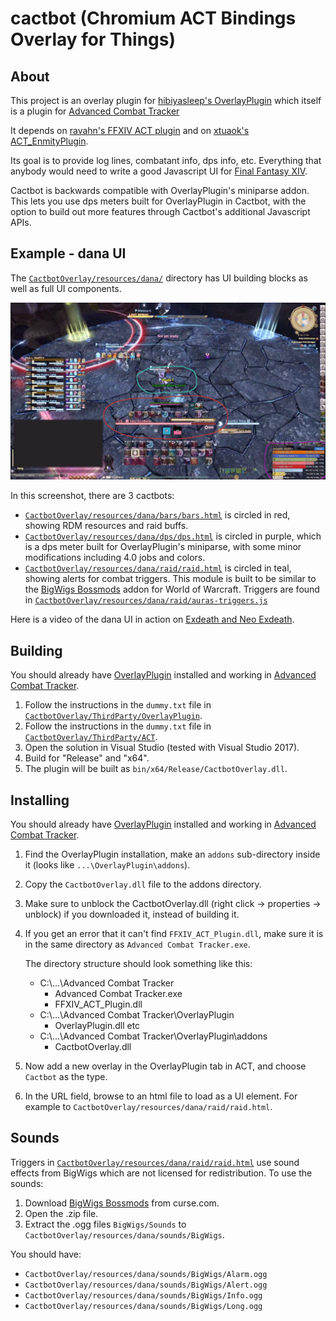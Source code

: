 # cactbot (Chromium ACT Bindings Overlay for Things)

## About

This project is an overlay plugin for
[hibiyasleep's OverlayPlugin](https://github.com/hibiyasleep/OverlayPlugin)
which itself is a plugin for
[Advanced Combat Tracker](http://advancedcombattracker.com/)

It depends on [ravahn's FFXIV ACT plugin](http://www.eq2flames.com/plugin-discussion/98088-ffxiv-arr-plugin.html) and
on [xtuaok's ACT_EnmityPlugin](https://github.com/xtuaok/ACT_EnmityPlugin).

Its goal is to provide log lines, combatant info, dps info, etc.  Everything
that anybody would need to write a good Javascript UI for
[Final Fantasy XIV](http://www.finalfantasyxiv.com/).

Cactbot is backwards compatible with OverlayPlugin's miniparse addon. This lets you use
dps meters built for OverlayPlugin in Cactbot, with the option to build out more features
through Cactbot's additional Javascript APIs.

## Example - dana UI

The [`CactbotOverlay/resources/dana/`](CactbotOverlay/resources/dana/) directory has UI building blocks as well as full UI components.

![dana ui screenshot](Screenshot-Dana.png)

In this screenshot, there are 3 cactbots:
- [`CactbotOverlay/resources/dana/bars/bars.html`](CactbotOverlay/resources/dana/bars/bars.html) is circled in red, showing RDM resources and raid buffs.
- [`CactbotOverlay/resources/dana/dps/dps.html`](CactbotOverlay/resources/dana/dps/dps.html) is circled in purple, which is a dps meter built for OverlayPlugin's miniparse, with some minor modifications including 4.0 jobs and colors.
- [`CactbotOverlay/resources/dana/raid/raid.html`](CactbotOverlay/resources/dana/raid/raid.html) is circled in teal, showing alerts for combat triggers. This module is built to be similar to the [BigWigs Bossmods](https://mods.curse.com/addons/wow/big-wigs) addon for World of Warcraft. Triggers are found in [`CactbotOverlay/resources/dana/raid/auras-triggers.js`](CactbotOverlay/resources/dana/raid/auras-triggers.js)

Here is a video of the dana UI in action on [Exdeath and Neo Exdeath](https://www.youtube.com/watch?v=Ot_GMEcwv94).

## Building

You should already have [OverlayPlugin](https://github.com/hibiyasleep/OverlayPlugin/releases) installed and working in [Advanced Combat Tracker](http://advancedcombattracker.com/).

1. Follow the instructions in the `dummy.txt` file in [`CactbotOverlay/ThirdParty/OverlayPlugin`](CactbotOverlay/ThirdParty/OverlayPlugin).
2. Follow the instructions in the `dummy.txt` file in [`CactbotOverlay/ThirdParty/ACT`](CactbotOverlay/ThirdParty/ACT).
3. Open the solution in Visual Studio (tested with Visual Studio 2017).
4. Build for "Release" and "x64".
5. The plugin will be built as `bin/x64/Release/CactbotOverlay.dll`.

## Installing

You should already have [OverlayPlugin](https://github.com/hibiyasleep/OverlayPlugin/releases) installed and working in [Advanced Combat Tracker](http://advancedcombattracker.com/).

1. Find the OverlayPlugin installation, make an `addons` sub-directory inside it (looks like `...\OverlayPlugin\addons`).
2. Copy the `CactbotOverlay.dll` file to the addons directory.
3. Make sure to unblock the CactbotOverlay.dll (right click -> properties -> unblock) if you downloaded it, instead of building it.
4. If you get an error that it can't find `FFXIV_ACT_Plugin.dll`, make sure it is in the same directory as `Advanced Combat Tracker.exe`.

   The directory structure should look something like this:
   - C:\\...\\Advanced Combat Tracker
     - Advanced Combat Tracker.exe
     - FFXIV_ACT_Plugin.dll
   - C:\\...\\Advanced Combat Tracker\\OverlayPlugin
     - OverlayPlugin.dll etc
   - C:\\...\\Advanced Combat Tracker\\OverlayPlugin\\addons
     - CactbotOverlay.dll

5. Now add a new overlay in the OverlayPlugin tab in ACT, and choose `Cactbot` as the type.
6. In the URL field, browse to an html file to load as a UI element. For example to `CactbotOverlay/resources/dana/raid/raid.html`.

## Sounds

Triggers in [`CactbotOverlay/resources/dana/raid/raid.html`](CactbotOverlay/resources/dana/raid/raid.html)
use sound effects from BigWigs which are not licensed for redistribution. To use the sounds:
1. Download [BigWigs Bossmods](https://mods.curse.com/addons/wow/big-wigs) from curse.com.
2. Open the .zip file.
3. Extract the .ogg files `BigWigs/Sounds` to `CactbotOverlay/resources/dana/sounds/BigWigs`.

You should have:
- `CactbotOverlay/resources/dana/sounds/BigWigs/Alarm.ogg`
- `CactbotOverlay/resources/dana/sounds/BigWigs/Alert.ogg`
- `CactbotOverlay/resources/dana/sounds/BigWigs/Info.ogg`
- `CactbotOverlay/resources/dana/sounds/BigWigs/Long.ogg`